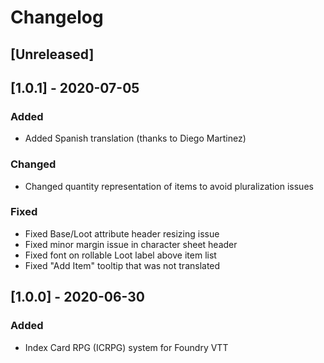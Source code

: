 # Changelog

## [Unreleased]

## [1.0.1] - 2020-07-05
### Added
- Added Spanish translation (thanks to Diego Martinez)
### Changed
- Changed quantity representation of items to avoid pluralization issues
### Fixed
- Fixed Base/Loot attribute header resizing issue
- Fixed minor margin issue in character sheet header
- Fixed font on rollable Loot label above item list
- Fixed "Add Item" tooltip that was not translated

## [1.0.0] - 2020-06-30
### Added
- Index Card RPG (ICRPG) system for Foundry VTT
